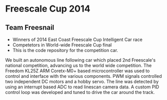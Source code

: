 # Freescale Cup 2014
## Team Freesnail
* Winners of 2014 East Coast Freescale Cup Intelligent Car race
* Competetors in World-wide Freescale Cup final
* This is the code repository for the competition car.

We built an autonomous line following car which placed 2nd Freescale's national competition, advancing us to the world wide competition. The Freedom KL25Z ARM Coretx-M0+ based microcontroller was used to control and interface with the various components. PWM signals controlled two independent DC motors and a hobby servo. The line was detected by using an interrupt based ADC to read linescan camera data. A custom PID control loop was developed and tuned to drive the car around the track.
